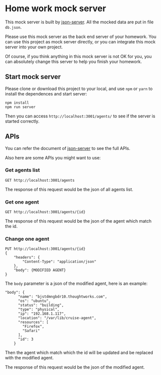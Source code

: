 # Home work mock server

This mock server is built by [json-server](https://github.com/typicode/json-server). All the mocked data are put in file `db.json`. 

Please use this mock server as the back end server of your homework. You can use this project as mock server directly, or you can integrate this mock server into your own project. 

Of course, if you think anything in this mock server is not OK for you, you can absolutely change this server to help you finish your homework.

## Start mock server

Please clone or download this project to your local, and use `npm` or `yarn` to install the dependences and start server:

```
npm install
npm run server
```

Then you can access `http://localhost:3001/agents/` to see if the server is started correctly.

## APIs

You can refer the document of [json-server](https://github.com/typicode/json-server) to see the full APIs. 

Also here are some APIs you might want to use:

### Get agents list

```
GET http://localhost:3001/agents
```

The response of this request would be the json of all agents list.

### Get one agent

```
GET http://localhost:3001/agents/{id}
```

The response of this request would be the json of the agent which match the id.

### Change one agent

```
PUT http://localhost:3001/agents/{id}
{
    "headers": {
        "Content-Type": "application/json"
    },
    "body": {MODIFIED AGENT}
}
```

The `body` parameter is a json of the modified agent, here is an example:

```
"body": {
      "name": "bjstdmngbdr10.thoughtworks.com",
      "os": "ubuntu",
      "status": "building",
      "type": "physical",
      "ip": "192.168.1.117",
      "location": "/var/lib/cruise-agent",
      "resources": [
        "Firefox",
        "Safari"
      ],
      "id": 3
    }
```

Then the agent which match which the id will be updated and be replaced with the modified agent. 

The response of this request would be the json of the modified agent.